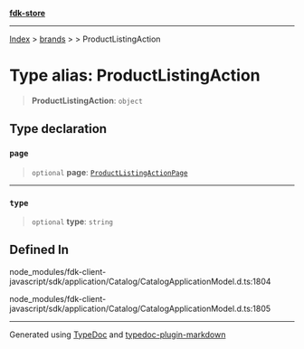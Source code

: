 [**fdk-store**](../../../README.md)
***

[Index](../../../API.md) > [brands](../../README.md) > [<internal>](../README.md) > ProductListingAction

# Type alias: ProductListingAction

> **ProductListingAction**: `object`

## Type declaration

### `page`

> `optional` **page**: [`ProductListingActionPage`](type-alias.ProductListingActionPage.md)

***

### `type`

> `optional` **type**: `string`

## Defined In

node\_modules/fdk-client-javascript/sdk/application/Catalog/CatalogApplicationModel.d.ts:1804

node\_modules/fdk-client-javascript/sdk/application/Catalog/CatalogApplicationModel.d.ts:1805

***
Generated using [TypeDoc](https://typedoc.org/) and [typedoc-plugin-markdown](https://www.npmjs.com/package/typedoc-plugin-markdown)
